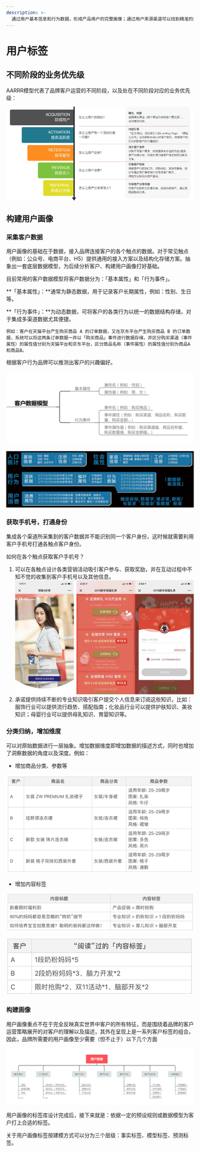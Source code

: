 ```yaml
---
description: >-
  通过用户基本信息和行为数据，形成产品用户的完整画像；通过用户来源渠道可以找到精准的投放渠道；通过人群的聚散分布范围，可以快速圈定异业合作伙伴，对获客有实际的指导意义，找到更多类似画像的外部用户
---
```


# 用户标签

## 不同阶段的业务优先级

AARRR模型代表了品牌客户运营的不同阶段，以及处在不同阶段对应的业务优先级：

![](../.gitbook/assets/image%20%2823%29.png)

## 构建用户画像

### 采集客户数据

用户画像的基础在于数据，接入品牌连接客户的各个触点的数据。对于常见触点（例如：公众号、电商平台、H5）提供通用的接入方案以及结构化存储方案。抽象出一套底层数据模型，为后续分析客户、构建用户画像打好基础。

目前常用的客户数据模型将客户数据分为：「基本属性」和「行为事件」。

**「基本属性」：**通常为静态数据，用于记录客户长期属性，例如：性别、生日等。

**「行为事件」：**为动态数据，可将客户的各类行为以统一的数据结构存储，对于集成多渠道数据尤其便捷。

`例如：客户在天猫平台产生购买商品 A 的订单数据，又在京东平台产生购买商品 B 的订单数据，系统可以将这两条订单数据一并以「购买商品」事件进行数据存储，并区分购买渠道（事件属性）的属性值分别为天猫平台和京东平台，区分商品名称（事件属性）的属性值分别为商品A和商品B。`

根据客户行为品牌可以推测出客户的兴趣偏好。

![](../.gitbook/assets/image%20%282%29.png)

![&#x8FD0;&#x8425;&#x7814;&#x7A76;&#x793E; &#x300A;&#x8FD0;&#x8425;&#x6280;&#x80FD;&#x5730;&#x56FE;2.0&#x300B;](../.gitbook/assets/image%20%2827%29.png)

### 获取手机号，打通身份

集成各个渠道所采集到的客户数据并不能识别同一个客户身份，这时候就需要利用客户手机号打通各触点客户身份。

如何在各个触点获取客户手机号？

1. 可以在各触点设计各类营销活动吸引客户参与、获取奖励，并在互动过程中不知不觉的收集到客户手机号以及其他信息。 ![](../.gitbook/assets/image%20%281%29.png) 
2. 承诺提供持续不断的专业知识吸引客户提交个人信息来订阅这些知识，比如：服饰行业可以提供流行趋势、搭配指南；化妆品行业可以提供护肤知识、美妆知识；母婴行业可以提供母乳知识、育婴知识等。

### 分类归纳，增加维度

可以对原始数据进行一层抽象。增加数据维度即增加数据的描述方式，同时也增加了洞察数据的角度以及深度。例如：

* 增加商品分类、参数等

![](../.gitbook/assets/image%20%285%29.png)

* 增加内容标签

![](../.gitbook/assets/image%20%2819%29.png)

![](../.gitbook/assets/image%20%286%29.png)

### 构建画像

用户画像重点不在于完全反映真实世界中客户的所有特征，而是围绕着品牌的客户运营策略展开的对客户的理解以及描述，其外在呈现上是一系列客户标签的组合。因此，品牌所需要的用户画像至少需要（但不止于）以下几个方面

![](../.gitbook/assets/image%20%288%29.png)

用户画像的标签库设计完成后，接下来就是：依据一定的预设规则或数据模型为客户打上合适的标签。

关于用户画像标签按建模方式可以分为三个层级：事实标签、模型标签、预测标签。



